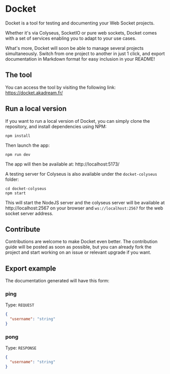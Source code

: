 # Docket

Docket is a tool for testing and documenting your Web Socket projects.

Whether it's via Colyseus, SocketIO or pure web sockets, Docket comes with a set of services enabling you to adapt to your use cases.

What's more, Docket will soon be able to manage several projects simultaneously.
Switch from one project to another in just 1 click, and export documentation in Markdown format for easy inclusion in your README!

## The tool

You can access the tool by visiting the following link: https://docket.akadream.fr/

## Run a local version

If you want to run a local version of Docket, you can simply clone the repository, and install dependencies using NPM:
```
npm install
```
Then launch the app:
```
npm run dev
```
The app will then be available at: http://localhost:5173/

A testing server for Colyseus is also available under the `docket-colyseus` folder:
```
cd docket-colyseus
npm start
```
This will start the NodeJS server and the colyseus server will be available at http://localhost:2567 on your browser and 
`ws://localhost:2567` for the web socket server address.

## Contribute

Contributions are welcome to make Docket even better.
The contribution guide will be posted as soon as possible, but you can already fork the project and start working on an issue or relevant upgrade if you want.

## Export example

The documentation generated will have this form:

### ping
Type: `REQUEST`
```json
{
  "username": "string"
}
```

### pong
Type: `RESPONSE`
```json
{
  "username": "string"
}
```
